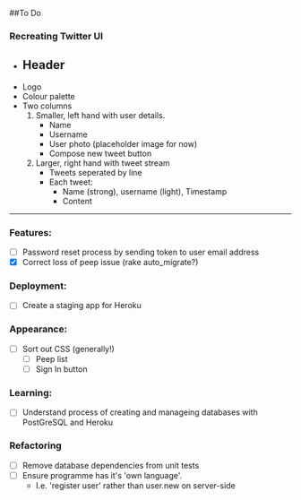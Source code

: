##To Do

### Recreating Twitter UI

- Header
	- 
- Logo
- Colour palette
- Two columns 
	1. Smaller, left hand with user details. 
		- Name
		- Username 
		- User photo (placeholder image for now)
		- Compose new tweet button
	2. Larger, right hand with tweet stream
		- Tweets seperated by line
		- Each tweet:
			- Name (strong), username (light), Timestamp
			- Content
			






--------------
 
### Features:
- [ ]	Password reset process by sending token to user email address
- [x] Correct loss of peep issue (rake auto_migrate?)

### Deployment:
- [ ] Create a staging app for Heroku

### Appearance:
- [ ] Sort out CSS (generally!)
	- [ ] Peep list
	- [ ] Sign In button

### Learning:
- [ ] Understand process of creating and manageing databases with PostGreSQL and Heroku

### Refactoring
- [ ] Remove database dependencies from unit tests
- [ ] Ensure programme has it's 'own language'.
	- I.e. 'register user' rather than user.new on server-side